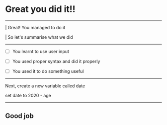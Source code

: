 # Great you did it!!

---

| Great! You managed to do it

| So let's summarise what we did

---

- [ ] You learnt to use user input

- [ ] You used proper syntax and did it properly

- [ ] You used it to do something useful

---

Next, create a new variable called date

set date to 2020 - age

---

## Good job
